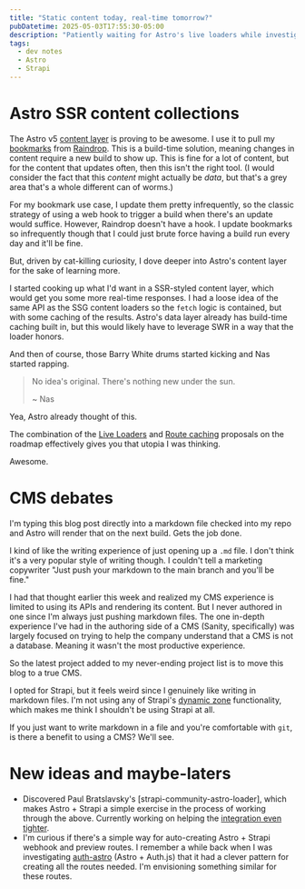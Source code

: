 ```yaml
---
title: "Static content today, real-time tomorrow?"
pubDatetime: 2025-05-03T17:55:30-05:00
description: "Patiently waiting for Astro's live loaders while investigating a CMS I may or may not need."
tags:
  - dev notes
  - Astro
  - Strapi
---
```


# Astro SSR content collections

The Astro v5 [content layer] is proving to be awesome. I use it to pull my [bookmarks](/bookmarks) from [Raindrop]. This
is a build-time solution, meaning changes in content require a new build to show up. This is fine for a lot of content,
but for the content that updates often, then this isn't the right tool. (I would consider the fact that this _content_
might actually be _data_, but that's a grey area that's a whole different
can of worms.)

For my bookmark use case, I update them pretty infrequently, so the classic strategy of using a web hook to trigger a
build when there's an update would suffice. However, Raindrop doesn't have a hook. I update bookmarks so infrequently
though that I could just brute force having a build run every day and it'll be fine.

But, driven by cat-killing curiosity, I dove deeper into Astro's content layer for the sake of learning more.

I started cooking up what I'd want in a SSR-styled content layer, which would get you some more real-time responses. I
had a loose idea of the same API as the SSG content loaders so the `fetch` logic is contained, but with some caching of
the results. Astro's data layer already has build-time caching built in, but this would likely have to leverage SWR in a
way that the loader honors.

And then of course, those Barry White drums started kicking and Nas started rapping.

> No idea's original. There's nothing new under the sun.
> 
> ~ Nas

Yea, Astro already thought of this.

The combination of the [Live Loaders] and [Route caching] proposals on the roadmap effectively gives you that utopia I
was thinking.

Awesome.

# CMS debates

I'm typing this blog post directly into a markdown file checked into my repo and Astro will render that on the next
build. Gets the job done.

I kind of like the writing experience of just opening up a `.md` file. I don't think it's a very popular style of
writing though. I couldn't tell a marketing copywriter "Just push your markdown to the main branch and you'll be fine."

I had that thought earlier this week and realized my CMS experience is limited to using its APIs and rendering its
content. But I never authored in one since I'm always just pushing markdown files. The one in-depth experience I've had
in the authoring side of a CMS (Sanity, specifically) was largely focused on trying to help the company understand that
a CMS is not a database. Meaning it wasn't the most productive experience.

So the latest project added to my never-ending project list is to move this blog to a true CMS.

I opted for Strapi, but it feels weird since I genuinely like writing in markdown files. I'm not using any of Strapi's
[dynamic zone] functionality, which makes me think I shouldn't be using Strapi at all.

If you just want to write markdown in a file and you're comfortable with `git`, is there a benefit to using a CMS?
We'll see. 

# New ideas and maybe-laters

- Discovered Paul Bratslavsky's [strapi-community-astro-loader], which makes Astro + Strapi a simple exercise in the
  process of working through the above. Currently working on helping the [integration even tighter].
- I'm curious if there's a simple way for auto-creating Astro + Strapi webhook and preview routes. I remember a while
  back when I was investigating [auth-astro] (Astro + Auth.js) that it had a clever pattern for creating all the routes
  needed. I'm envisioning something similar for these routes.

[Live Loaders]: https://github.com/withastro/roadmap/issues/1151
[Route caching]: https://github.com/withastro/roadmap/issues/1140
[Raindrop]: https://raindrop.io/
[content layer]: https://web.archive.org/web/20250329191522/https://astro.build/blog/content-layer-deep-dive/
[dynamic zone]: https://docs.strapi.io/cms/features/content-manager#dynamic-zones
[integration even tighter]: https://github.com/PaulBratslavsky/strapi-community-astro-loader/issues/11
[auth-astro]: https://github.com/nowaythatworked/auth-astro
